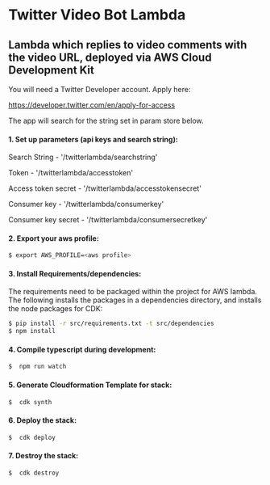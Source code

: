 # Twitter Video Bot Lambda
## Lambda which replies to video comments with the video URL, deployed via AWS Cloud Development Kit

You will need a Twitter Developer account. Apply here:

https://developer.twitter.com/en/apply-for-access

The app will search for the string set in param store below.

#### 1. Set up parameters (api keys and search string):

Search String - '/twitterlambda/searchstring'

Token - '/twitterlambda/accesstoken'

Access token secret - '/twitterlambda/accesstokensecret'

Consumer key - '/twitterlambda/consumerkey'

Consumer key secret - '/twitterlambda/consumersecretkey'

#### 2. Export your aws profile:

```sh
$ export AWS_PROFILE=<aws profile>
```

#### 3. Install Requirements/dependencies:
The requirements need to be packaged within the project for AWS lambda. The following installs the packages in a 
dependencies directory, and installs the node packages for CDK:
```sh
$ pip install -r src/requirements.txt -t src/dependencies
$ npm install
```

#### 4. Compile typescript during development:
```sh
$  npm run watch
```

#### 5. Generate Cloudformation Template for stack:

```sh
$  cdk synth
```
#### 6. Deploy the stack:

```sh
$  cdk deploy
```

#### 7. Destroy the stack:

```sh
$  cdk destroy
```
